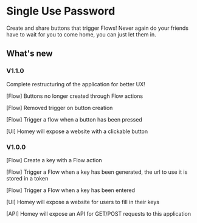 # Single Use Password

Create and share buttons that trigger Flows! Never again do your friends have to wait for you to come home, you can just let them in.

## What's new

### V1.1.0
Complete restructuring of the application for better UX!

[Flow] Buttons no longer created through Flow actions

[Flow] Removed trigger on button creation

[Flow] Trigger a flow when a button has been pressed

[UI] Homey will expose a website with a clickable button

### V1.0.0
[Flow] Create a key with a Flow action

[Flow] Trigger a Flow when a key has been generated, the url to use it is stored in a token

[Flow] Trigger a Flow when a key has been entered

[UI] Homey will expose a website for users to fill in their keys

[API] Homey will expose an API for GET/POST requests to this application